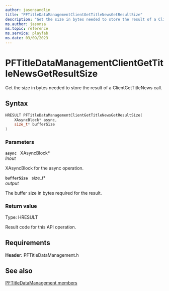 ```yaml
---
author: jasonsandlin
title: "PFTitleDataManagementClientGetTitleNewsGetResultSize"
description: "Get the size in bytes needed to store the result of a ClientGetTitleNews call."
ms.author: jasonsa
ms.topic: reference
ms.service: playfab
ms.date: 03/09/2023
---
```


# PFTitleDataManagementClientGetTitleNewsGetResultSize  

Get the size in bytes needed to store the result of a ClientGetTitleNews call.  

## Syntax  
  
```cpp
HRESULT PFTitleDataManagementClientGetTitleNewsGetResultSize(  
    XAsyncBlock* async,  
    size_t* bufferSize  
)  
```  
  
### Parameters  
  
**`async`** &nbsp; XAsyncBlock*  
*_Inout_*  
  
XAsyncBlock for the async operation.  
  
**`bufferSize`** &nbsp; size_t*  
*output*  
  
The buffer size in bytes required for the result.  
  
  
### Return value
Type: HRESULT
  
Result code for this API operation.
  
  
## Requirements  
  
**Header:** PFTitleDataManagement.h
  
## See also  
[PFTitleDataManagement members](../pftitledatamanagement_members.md)  

  
  
